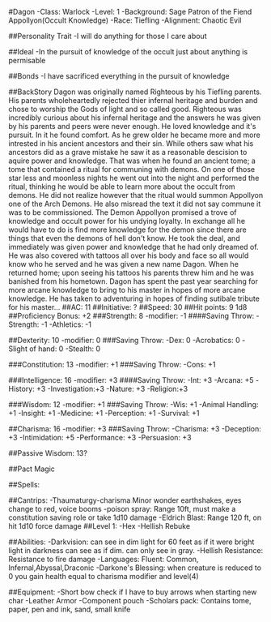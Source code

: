 #Dagon
-Class: Warlock
-Level: 1
-Background: Sage Patron of the Fiend Appollyon(Occult Knowledge)
-Race: Tiefling
-Alignment: Chaotic Evil

##Personality Trait
-I will do anything for those I care about

##Ideal
-In the pursuit of knowledge of the occult just about anything is permisable

##Bonds 
-I have sacrificed everything in the pursuit of knowledge

##BackStory
Dagon was originally named Righteous by his Tiefling parents. His parents wholeheartedly rejected thier infernal heritage and burden and chose to worship the Gods of light and so called good. Righteous was incredibly curious about his infernal heritage and the answers he was given by his parents and peers were never enough. He loved knowledge and it's pursuit. In it he found comfort. As he grew older he became more and more intrested in his ancient ancestors and their sin. While others saw what his ancestors did as a grave mistake he saw it as a reasonable descision to aquire power and knowledge. That was when he found an ancient tome; a tome that contained a ritual for communing with demons. On one of those star less and moonless nights he went out into the night and performed the ritual, thinking he would be able to learn more about the occult from demons. He did not realize however that the ritual would summon Appollyon one of the Arch Demons. He also misread the text it did not say commune it was to be commissioned. The Demon Appollyon promised a trove of knowledge and occult power for his undying loyalty. In exchange all he would have to do is find more knowledge for the demon since there are things that even the demons of hell don't know. He took the deal, and immediately was given power and knowledge that he had only dreamed of. He was also covered with tattoos all over his body and face so all would know who he served and he was given a new name Dagon. When he returned home; upon seeing his tattoos his parents threw him and he was banished from his hometown. Dagon has spent the past year searching for more arcane knowledge to bring to his master in hopes of more arcane knowledge. He has taken to adventuring in hopes of finding sutibale tribute for his master...
##AC: 11
##Initiative: ?
##Speed: 30
##Hit points: 9 1d8
##Proficiency Bonus: +2
###Strength: 8
	-modifier: -1
####Saving Throw:
	-Strength: -1
	-Athletics: -1

##Dexterity: 10
	-modifier: 0
###Saving Throw:
	-Dex: 0
	-Acrobatics: 0
	-Slight of hand: 0
	-Stealth: 0

###Constitution: 13
	-modifier: +1
###Saving Throw:
	-Cons: +1

###Intelligence: 16
	-modifier: +3
####Saving Throw:
	-Int: +3
	-Arcana: +5
	-History: +3
	-Investigation:+3
	-Nature: +3
	-Religion:+3

###Wisdom: 12
	-modifier: +1
###Saving Throw:
	-Wis: +1
	-Animal Handling: +1
	-Insight: +1
	-Medicine: +1
	-Perception: +1
	-Survival: +1

##Charisma: 16 
	-modifier: +3
###Saving Throw:
	-Charisma: +3
	-Deception: +3
	-Intimidation: +5
	-Performance: +3
	-Persuasion: +3

##Passive Wisdom: 13?

##Pact Magic

##Spells:

##Cantrips:
	-Thaumaturgy-charisma Minor wonder earthshakes, eyes change to red, voice booms
	-poison spray: Range  10ft, must make a constitution saving role or take 1d10 damage
	-Eldrich Blast: Range 120 ft, on hit 1d10 force damage
##Level 1:
	-Hex
	-Hellish Rebuke

##Abilities:
	-Darkvision: can see in dim light for 60 feet as if it were bright light in darkness can see as if dim. can only see in gray.
	-Hellish Resistance: Resistance to fire damage
	-Languages: Fluent: Common, Infernal,Abyssal,Draconic
	-Darkone's Blessing: when creature is reduced to 0 you gain health equal to charisma modifier and level(4)

##Equipment:
-Short bow check if I have to buy arrows when starting new char
-Leather Armor
-Component pouch
-Scholars pack: Contains tome, paper, pen and ink, sand, small knife

